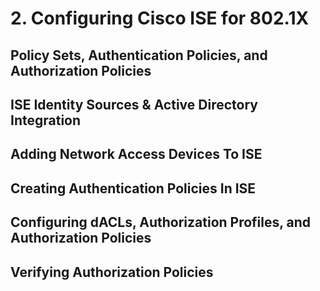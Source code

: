 # 2. Configuring Cisco ISE for 802.1X

## Policy Sets, Authentication Policies, and Authorization Policies

## ISE Identity Sources & Active Directory Integration

## Adding Network Access Devices To ISE

## Creating Authentication Policies In ISE

## Configuring dACLs, Authorization Profiles, and Authorization Policies

## Verifying Authorization Policies

